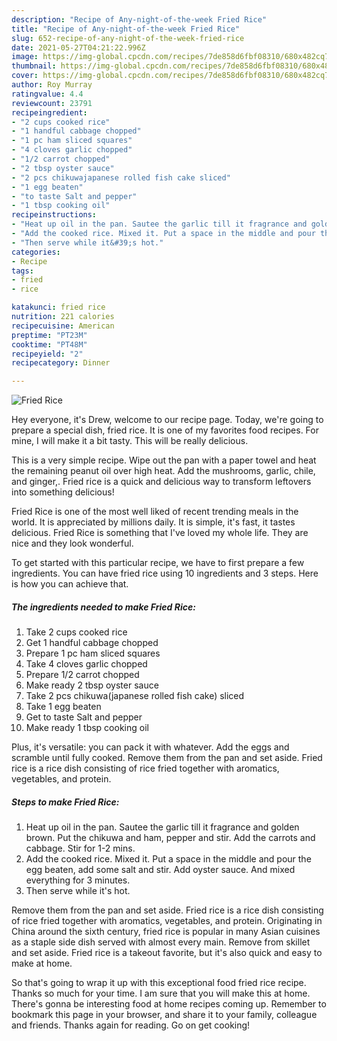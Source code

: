 ```yaml
---
description: "Recipe of Any-night-of-the-week Fried Rice"
title: "Recipe of Any-night-of-the-week Fried Rice"
slug: 652-recipe-of-any-night-of-the-week-fried-rice
date: 2021-05-27T04:21:22.996Z
image: https://img-global.cpcdn.com/recipes/7de858d6fbf08310/680x482cq70/fried-rice-recipe-main-photo.jpg
thumbnail: https://img-global.cpcdn.com/recipes/7de858d6fbf08310/680x482cq70/fried-rice-recipe-main-photo.jpg
cover: https://img-global.cpcdn.com/recipes/7de858d6fbf08310/680x482cq70/fried-rice-recipe-main-photo.jpg
author: Roy Murray
ratingvalue: 4.4
reviewcount: 23791
recipeingredient:
- "2 cups cooked rice"
- "1 handful cabbage chopped"
- "1 pc ham sliced squares"
- "4 cloves garlic chopped"
- "1/2 carrot chopped"
- "2 tbsp oyster sauce"
- "2 pcs chikuwajapanese rolled fish cake sliced"
- "1 egg beaten"
- "to taste Salt and pepper"
- "1 tbsp cooking oil"
recipeinstructions:
- "Heat up oil in the pan. Sautee the garlic till it fragrance and golden brown. Put the chikuwa and ham, pepper and stir. Add the carrots and cabbage. Stir for 1-2 mins."
- "Add the cooked rice. Mixed it. Put a space in the middle and pour the egg beaten, add some salt and stir. Add oyster sauce. And mixed everything for 3 minutes."
- "Then serve while it&#39;s hot."
categories:
- Recipe
tags:
- fried
- rice

katakunci: fried rice 
nutrition: 221 calories
recipecuisine: American
preptime: "PT23M"
cooktime: "PT48M"
recipeyield: "2"
recipecategory: Dinner

---
```



![Fried Rice](https://img-global.cpcdn.com/recipes/7de858d6fbf08310/680x482cq70/fried-rice-recipe-main-photo.jpg)

Hey everyone, it's Drew, welcome to our recipe page. Today, we're going to prepare a special dish, fried rice. It is one of my favorites food recipes. For mine, I will make it a bit tasty. This will be really delicious.

This is a very simple recipe. Wipe out the pan with a paper towel and heat the remaining peanut oil over high heat. Add the mushrooms, garlic, chile, and ginger,. Fried rice is a quick and delicious way to transform leftovers into something delicious!

Fried Rice is one of the most well liked of recent trending meals in the world. It is appreciated by millions daily. It is simple, it's fast, it tastes delicious. Fried Rice is something that I've loved my whole life. They are nice and they look wonderful.


To get started with this particular recipe, we have to first prepare a few ingredients. You can have fried rice using 10 ingredients and 3 steps. Here is how you can achieve that.

<!--inarticleads1-->

##### The ingredients needed to make Fried Rice:

1. Take 2 cups cooked rice
1. Get 1 handful cabbage chopped
1. Prepare 1 pc ham sliced squares
1. Take 4 cloves garlic chopped
1. Prepare 1/2 carrot chopped
1. Make ready 2 tbsp oyster sauce
1. Take 2 pcs chikuwa(japanese rolled fish cake) sliced
1. Take 1 egg beaten
1. Get to taste Salt and pepper
1. Make ready 1 tbsp cooking oil


Plus, it&#39;s versatile: you can pack it with whatever. Add the eggs and scramble until fully cooked. Remove them from the pan and set aside. Fried rice is a rice dish consisting of rice fried together with aromatics, vegetables, and protein. 

<!--inarticleads2-->

##### Steps to make Fried Rice:

1. Heat up oil in the pan. Sautee the garlic till it fragrance and golden brown. Put the chikuwa and ham, pepper and stir. Add the carrots and cabbage. Stir for 1-2 mins.
1. Add the cooked rice. Mixed it. Put a space in the middle and pour the egg beaten, add some salt and stir. Add oyster sauce. And mixed everything for 3 minutes.
1. Then serve while it&#39;s hot.


Remove them from the pan and set aside. Fried rice is a rice dish consisting of rice fried together with aromatics, vegetables, and protein. Originating in China around the sixth century, fried rice is popular in many Asian cuisines as a staple side dish served with almost every main. Remove from skillet and set aside. Fried rice is a takeout favorite, but it&#39;s also quick and easy to make at home. 

So that's going to wrap it up with this exceptional food fried rice recipe. Thanks so much for your time. I am sure that you will make this at home. There's gonna be interesting food at home recipes coming up. Remember to bookmark this page in your browser, and share it to your family, colleague and friends. Thanks again for reading. Go on get cooking!
